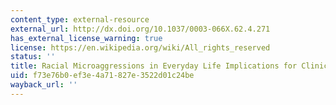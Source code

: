```yaml
---
content_type: external-resource
external_url: http://dx.doi.org/10.1037/0003-066X.62.4.271
has_external_license_warning: true
license: https://en.wikipedia.org/wiki/All_rights_reserved
status: ''
title: Racial Microaggressions in Everyday Life Implications for Clinical Practice
uid: f73e76b0-ef3e-4a71-827e-3522d01c24be
wayback_url: ''
---
```

